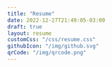 ```yaml
---
title: "Resume"
date: 2022-12-27T21:49:05-03:00
draft: true
layout: resume
customCss: "/css/resume.css"
githubIcon: "/img/github.svg"
qrCode: "/img/qrcode.png"
---
```


